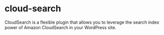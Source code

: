 # cloud-search
CloudSearch is a flexible plugin that allows you to leverage the search index power of Amazon CloudSearch in your WordPress site.

